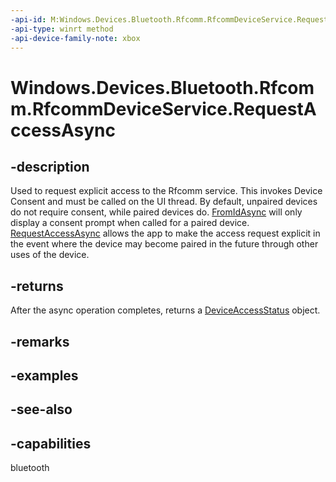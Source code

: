 ```yaml
---
-api-id: M:Windows.Devices.Bluetooth.Rfcomm.RfcommDeviceService.RequestAccessAsync
-api-type: winrt method
-api-device-family-note: xbox
---
```


<!-- Method syntax
public Windows.Foundation.IAsyncOperation<Windows.Devices.Enumeration.DeviceAccessStatus> RequestAccessAsync()
-->

# Windows.Devices.Bluetooth.Rfcomm.RfcommDeviceService.RequestAccessAsync

## -description
Used to request explicit access to the Rfcomm service. This invokes Device Consent and must be called on the UI thread. By default, unpaired devices do not require consent, while paired devices do. [FromIdAsync](rfcommdeviceservice_fromidasync_1322863552.md) will only display a consent prompt when called for a paired device. [RequestAccessAsync](rfcommdeviceservice_requestaccessasync_380675631.md) allows the app to make the access request explicit in the event where the device may become paired in the future through other uses of the device.

## -returns
After the async operation completes, returns a [DeviceAccessStatus](../windows.devices.enumeration/deviceaccessstatus.md) object.

## -remarks

## -examples

## -see-also

## -capabilities
bluetooth

